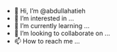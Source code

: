 - 👋 Hi, I’m @abdullahatieh
- 👀 I’m interested in ...
- 🌱 I’m currently learning ...
- 💞️ I’m looking to collaborate on ...
- 📫 How to reach me ...

<!---
abdullahatieh/abdullahatieh is a ✨ special ✨ repository because its `README.md` (this file) appears on your GitHub profile.
You can click the Preview link to take a look at your changes.
--->
